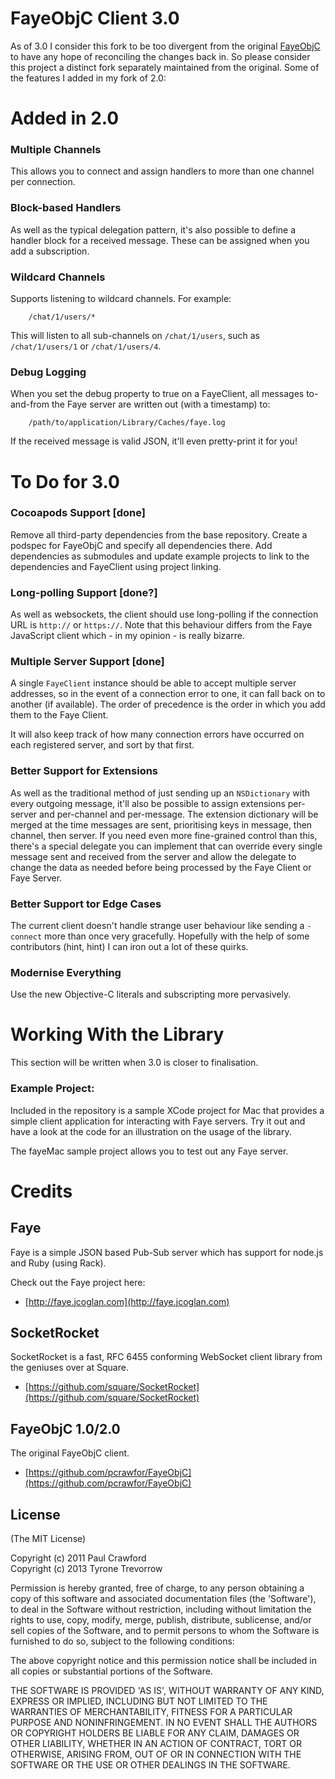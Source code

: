 FayeObjC Client 3.0
===

As of 3.0 I consider this fork to be too divergent from the original [FayeObjC](https://github.com/pcrawfor/FayeObjC) to have any hope of reconciling the changes back in.  So please consider this project a distinct fork separately maintained from the original.  Some of the features I added in my fork of 2.0:

# Added in 2.0

### Multiple Channels
This allows you to connect and assign handlers to more than one channel per connection.

### Block-based Handlers
As well as the typical delegation pattern, it's also possible to define a handler block for a received message.  These can be assigned when you add a subscription.

### Wildcard Channels
Supports listening to wildcard channels.  For example:

        /chat/1/users/*

This will listen to all sub-channels on `/chat/1/users`, such as `/chat/1/users/1` or `/chat/1/users/4`.

### Debug Logging
When you set the debug property to true on a FayeClient, all messages to-and-from the Faye server are written out (with a timestamp) to:

        /path/to/application/Library/Caches/faye.log

If the received message is valid JSON, it'll even pretty-print it for you!

# To Do for 3.0

### Cocoapods Support [done]
Remove all third-party dependencies from the base repository.  Create a podspec for FayeObjC and specify all dependencies there.  Add dependencies as submodules and update example projects to link to the dependencies and FayeClient using project linking.

### Long-polling Support [done?]
As well as websockets, the client should use long-polling if the connection URL is `http://` or `https://`.  Note that this behaviour differs from the Faye JavaScript client which - in my opinion - is really bizarre.

### Multiple Server Support [done]
A single `FayeClient` instance should be able to accept multiple server addresses, so in the event of a connection error to one, it can fall back on to another (if available).  The order of precedence is the order in which you add them to the Faye Client.

It will also keep track of how many connection errors have occurred on each registered server, and sort by that first.

### Better Support for Extensions
As well as the traditional method of just sending up an `NSDictionary` with every outgoing message, it'll also be possible to assign extensions per-server and per-channel and per-message.  The extension dictionary will be merged at the time messages are sent, prioritising keys in message, then channel, then server.  If you need even more fine-grained control than this, there's a special delegate you can implement that can override every single message sent and received from the server and allow the delegate to change the data as needed before being processed by the Faye Client or Faye Server.

### Better Support tor Edge Cases
The current client doesn't handle strange user behaviour like sending a `- connect` more than once very gracefully.  Hopefully with the help of some contributors (hint, hint) I can iron out a lot of these quirks.

### Modernise Everything
Use the new Objective-C literals and subscripting more pervasively.

# Working With the Library
This section will be written when 3.0 is closer to finalisation.

### Example Project:

Included in the repository is a sample XCode project for Mac that provides a simple client application for interacting with Faye servers.  Try it out and have a look at the code for an illustration on the usage of the library.

The fayeMac sample project allows you to test out any Faye server.

# Credits

## Faye
Faye is a simple JSON based Pub-Sub server which has support for node.js and Ruby (using Rack).

Check out the Faye project here:

* [http://faye.jcoglan.com](http://faye.jcoglan.com)

## SocketRocket
SocketRocket is a fast, RFC 6455 conforming WebSocket client library from the geniuses over at Square.

* [https://github.com/square/SocketRocket](https://github.com/square/SocketRocket)

## FayeObjC 1.0/2.0
The original FayeObjC client.

* [https://github.com/pcrawfor/FayeObjC](https://github.com/pcrawfor/FayeObjC)


## License

(The MIT License)

Copyright (c) 2011 Paul Crawford  
Copyright (c) 2013 Tyrone Trevorrow

Permission is hereby granted, free of charge, to any person obtaining
a copy of this software and associated documentation files (the
'Software'), to deal in the Software without restriction, including
without limitation the rights to use, copy, modify, merge, publish,
distribute, sublicense, and/or sell copies of the Software, and to
permit persons to whom the Software is furnished to do so, subject to
the following conditions:

The above copyright notice and this permission notice shall be
included in all copies or substantial portions of the Software.

THE SOFTWARE IS PROVIDED 'AS IS', WITHOUT WARRANTY OF ANY KIND,
EXPRESS OR IMPLIED, INCLUDING BUT NOT LIMITED TO THE WARRANTIES OF
MERCHANTABILITY, FITNESS FOR A PARTICULAR PURPOSE AND NONINFRINGEMENT.
IN NO EVENT SHALL THE AUTHORS OR COPYRIGHT HOLDERS BE LIABLE FOR ANY
CLAIM, DAMAGES OR OTHER LIABILITY, WHETHER IN AN ACTION OF CONTRACT,
TORT OR OTHERWISE, ARISING FROM, OUT OF OR IN CONNECTION WITH THE
SOFTWARE OR THE USE OR OTHER DEALINGS IN THE SOFTWARE.
